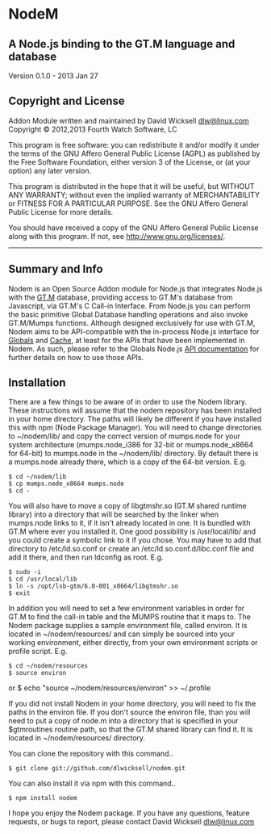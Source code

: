 # NodeM #

## A Node.js binding to the GT.M language and database ##

Version 0.1.0 - 2013 Jan 27

## Copyright and License ##

Addon Module written and maintained by David Wicksell <dlw@linux.com>  
Copyright © 2012,2013 Fourth Watch Software, LC

This program is free software: you can redistribute it and/or modify
it under the terms of the GNU Affero General Public License (AGPL)
as published by the Free Software Foundation, either version 3 of
the License, or (at your option) any later version.

This program is distributed in the hope that it will be useful,
but WITHOUT ANY WARRANTY; without even the implied warranty of
MERCHANTABILITY or FITNESS FOR A PARTICULAR PURPOSE. See the
GNU Affero General Public License for more details.

You should have received a copy of the GNU Affero General Public License
along with this program. If not, see <http://www.gnu.org/licenses/>.

***

## Summary and Info ##

Nodem is an Open Source Addon module for Node.js that integrates Node.js
with the [GT.M][] database, providing access to GT.M's database from
Javascript, via GT.M's C Call-in Interface. From Node.js you can perform
the basic primitive Global Database handling operations and also invoke
GT.M/Mumps functions. Although designed exclusively for use with GT.M,
Nodem aims to be API-compatible with the in-process Node.js interface
for [Globals][] and [Cache][], at least for the APIs that have been
implemented in Nodem. As such, please refer to the Globals Node.js [API
documentation][Documentation] for further details on how to use those
APIs.

## Installation ##

There are a few things to be aware of in order to use the Nodem library.
These instructions will assume that the nodem repository has been installed
in your home directory. The paths will likely be different if you have
installed this with npm (Node Package Manager). You will need to change
directories to ~/nodem/lib/ and copy the correct version of mumps.node for
your system architecture (mumps.node_i386 for 32-bit or mumps.node_x8664 for
64-bit) to mumps.node in the ~/nodem/lib/ directory. By default there is a
mumps.node already there, which is a copy of the 64-bit version. E.g.

    $ cd ~/nodem/lib
    $ cp mumps.node_x8664 mumps.node
    $ cd -

You will also have to move a copy of libgtmshr.so (GT.M shared runtime
library) into a directory that will be searched by the linker when
mumps.node links to it, if it isn't already located in one. It is bundled
with GT.M where ever you installed it. One good possibility is
/usr/local/lib/ and you could create a symbolic link to it if you chose. You
may have to add that directory to /etc/ld.so.conf or create an
/etc/ld.so.conf.d/libc.conf file and add it there, and then run ldconfig as
root. E.g.

    $ sudo -i
    $ cd /usr/local/lib
    $ ln -s /opt/lsb-gtm/6.0-001_x8664/libgtmshr.so
    $ exit

In addition you will need to set a few environment variables in order for
GT.M to find the call-in table and the MUMPS routine that it maps to. The
Nodem package supplies a sample environment file, called environ. It is
located in ~/nodem/resources/ and can simply be sourced into your working
environment, either directly, from your own environment scripts or profile
script. E.g.

    $ cd ~/nodem/resources
    $ source environ
or
    $ echo "source ~/nodem/resources/environ" >> ~/.profile

If you did not install Nodem in your home directory, you will need to fix the
paths in the environ file. If you don't source the environ file, than you will
need to put a copy of node.m into a directory that is specified in your
$gtmroutines routine path, so that the GT.M shared library can find it. It is
located in ~/nodem/resources/ directory.

You can clone the repository with this command..

    $ git clone git://github.com/dlwicksell/nodem.git

You can also install it via npm with this command..

    $ npm install nodem

I hope you enjoy the Nodem package. If you have any questions, feature
requests, or bugs to report, please contact David Wicksell <dlw@linux.com>

[GT.M]: http://sourceforge.net/projects/fis-gtm/
[Globals]: http://globalsdb.org/
[Cache]: http://www.intersystems.com/cache/
[Documentation]: http://globalsdb.org/api-nodejs/Node.js%20Interface%20-%20User%20Guide%20-%20e1.5%20-%20v2012.2.0.580.x.pdf
